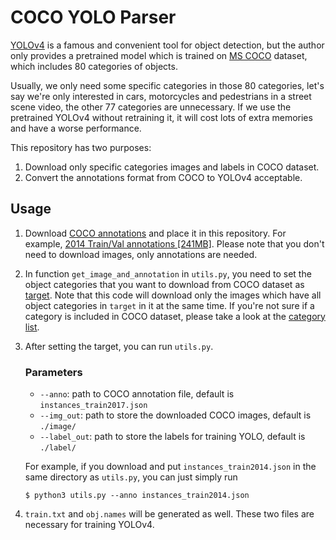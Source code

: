# COCO YOLO Parser
[YOLOv4](https://github.com/AlexeyAB/darknet) is a famous and convenient tool for object detection, but the author only provides a pretrained model which is trained on [MS COCO](https://cocodataset.org/#home) dataset, which includes 80 categories of objects. 

Usually, we only need some specific categories in those 80 categories, let's say we're only interested in cars, motorcycles and pedestrians in a street scene video, the other 77 categories are unnecessary. If we use the pretrained YOLOv4 without retraining it, it will cost lots of extra memories and have a worse performance.

This repository has two purposes:
1. Download only specific categories images and labels in COCO dataset.
2. Convert the annotations format from COCO to YOLOv4 acceptable.

## Usage
1. Download [COCO annotations](https://cocodataset.org/#download) and place it in this repository. For example, [2014 Train/Val annotations [241MB]](http://images.cocodataset.org/annotations/annotations_trainval2014.zip). Please note that you don't need to download images, only annotations are needed.
2. In function `get_image_and_annotation` in `utils.py`, you need to set the object categories that you want to download from COCO dataset as [target](https://github.com/yamiefun/COCO-YOLO-Parser/blob/5573b9408628a39e69b73d4ace3a91d1bd434b93/utils.py#L51). Note that this code will download only the images which have all object categories in `target` in it at the same time. If you're not sure if a category is included in COCO dataset, please take a look at the [category list](https://tech.amikelive.com/node-718/what-object-categories-labels-are-in-coco-dataset/).
3. After setting the target, you can run `utils.py`. 
    ### Parameters
    + `--anno`: path to COCO annotation file, default is `instances_train2017.json`
    + `--img_out`: path to store the downloaded COCO images, default is `./image/`
    + `--label_out`: path to store the labels for training YOLO, default is `./label/`
    
    For example, if you download and put `instances_train2014.json` in the same directory as `utils.py`, you can just simply run 
    ```
    $ python3 utils.py --anno instances_train2014.json
    ```
4. `train.txt` and `obj.names` will be generated as well. These two files are necessary for training YOLOv4. 
